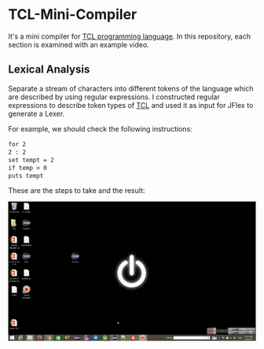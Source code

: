 # TCL-Mini-Compiler
It's a mini compiler for [TCL programming language](https://www.tcl.tk/about/language.html). In this repository, each section is examined with an example video.

## Lexical Analysis
Separate a stream of characters into different tokens of the language which are described by using regular expressions. I constructed regular expressions to describe token types of [TCL](https://www.tcl.tk/about/language.html) and used it as input for JFlex to generate a Lexer.

For example, we should check the following instructions:
```
for 2
2 : 2
set tempt = 2
if temp > 0
puts tempt
```
These are the steps to take and the result:

![](https://github.com/PouriaRm/TCL-Mini-Compiler/blob/master/Detailed%20Video/Phase1.gif)
